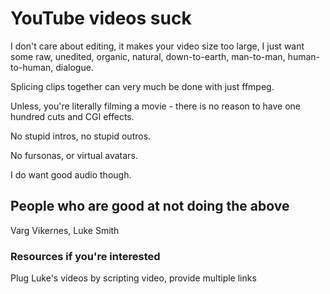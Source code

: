 # YouTube videos suck

I don't care about editing, it makes your video size too large, I just want some raw, unedited, organic, natural, down-to-earth, man-to-man, human-to-human, dialogue.

Splicing clips together can very much be done with just ffmpeg.

Unless, you're literally filming a movie - there is no reason to have one hundred cuts and CGI effects. 

No stupid intros, no stupid outros.

No fursonas, or virtual avatars.

I do want good audio though.

## People who are good at not doing the above

Varg Vikernes, Luke Smith

### Resources if you're interested

Plug Luke's videos by scripting video, provide multiple links
